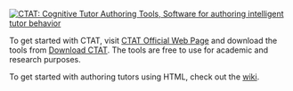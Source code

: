 [![CTAT: Cognitive Tutor Authoring Tools, Software for authoring intelligent tutor behavior](https://rawgit.com/CMUCTAT/CTAT/master/Examples/skindata/CTAT_Banner.svg)](http://ctat.pact.cs.cmu.edu/)

To get started with CTAT, visit [CTAT Official Web Page](http://ctat.pact.cs.cmu.edu) and download the tools from [Download CTAT](http://ctat.pact.cs.cmu.edu/index.php?id=download). The tools are free to use for academic and research purposes.

To get started with authoring tutors using HTML, check out the [wiki](https://github.com/CMUCTAT/CTAT/wiki).

